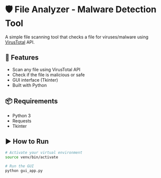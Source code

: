 # 🛡️ File Analyzer - Malware Detection Tool

A simple file scanning tool that checks a file for viruses/malware using [VirusTotal](https://www.virustotal.com/) API.

## 🔧 Features
- Scan any file using VirusTotal API
- Check if the file is malicious or safe
- GUI interface (Tkinter)
- Built with Python

## 📦 Requirements
- Python 3
- Requests
- Tkinter

## ▶️ How to Run
```bash
# Activate your virtual environment
source venv/bin/activate

# Run the GUI
python gui_app.py

